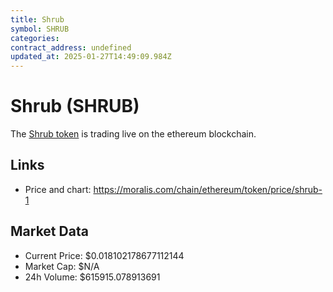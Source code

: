 ```yaml
---
title: Shrub
symbol: SHRUB
categories: 
contract_address: undefined
updated_at: 2025-01-27T14:49:09.984Z
---
```


# Shrub (SHRUB)
The [Shrub token](https://moralis.com/chain/ethereum/token/price/shrub-1) is trading live on the ethereum blockchain.

## Links
- Price and chart: https://moralis.com/chain/ethereum/token/price/shrub-1

## Market Data
- Current Price: $0.018102178677112144
- Market Cap: $N/A
- 24h Volume: $615915.078913691
